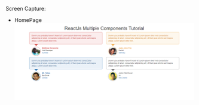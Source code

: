 Screen Capture:
  - HomePage
![Screen Capture](https://github.com/guinslym/reactjs-component-tutorial/blob/master/screenshots/tutorial-one.png "Logo Title Text 1")
